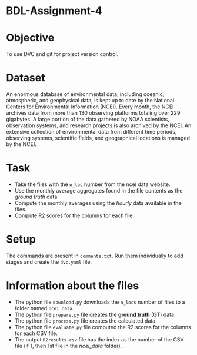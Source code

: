 # BDL-Assignment-4

# Objective
To use DVC and git for project version control.

# Dataset
An enormous database of environmental data, including oceanic, atmospheric, and geophysical data, is kept up to date by the National Centers for Environmental Information (NCEI). Every month, the NCEI archives data from more than 130 observing platforms totaling over 229 gigabytes.
A large portion of the data gathered by NOAA scientists, observation systems, and research projects is also archived by the NCEI. An extensive collection of environmental data from different time periods, observing systems, scientific fields, and geographical locations is managed by the NCEI.

# Task
* Take the files with the `n_loc` number from the ncei data website.
* Use the monthly average aggregates found in the file contents as the *ground truth* data.
* Compute the monthly averages using the *hourly* data available in the files.
* Compute R2 scores for the columns for each file.

# Setup
The commands are present in `comments.txt`. 
Run them individually to add stages and create the `dvc.yaml` file. 

# Information about the files
* The python file `download.py` downloads the `n_locs` number of files to a folder named `ncei_data`.
* The python file `prepare.py` file creates the **ground truth** (GT) data.
* The python file `process.py` file creates the calculated data.
* The python file `evaluate.py` file computed the R2 scores for the columns for each CSV file.
* The output `R2results.csv` file has the index as the number of the CSV file (if 1, then 1st file in the *ncei_data* folder).
